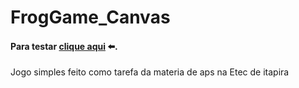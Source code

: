 # FrogGame_Canvas

#### Para testar [clique aqui](https://davimdolabella.github.io/FrogGame_Canvas/) ⬅️.
Jogo simples feito como tarefa da materia de aps na Etec de itapira
